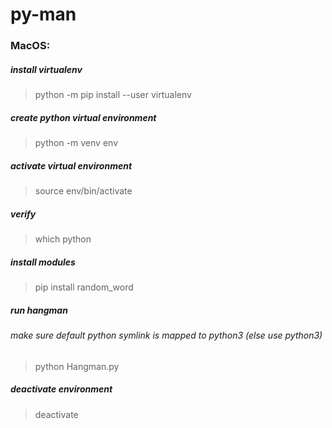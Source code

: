 # py-man

### MacOS:
##### install virtualenv
>python -m pip install --user virtualenv

##### create python virtual environment
>python -m venv env

##### activate virtual environment
>source env/bin/activate

##### verify
>which python

##### install modules
>pip install random_word

##### run hangman
###### make sure default python symlink is mapped to python3 (else use python3)
>python Hangman.py

##### deactivate environment
>deactivate

